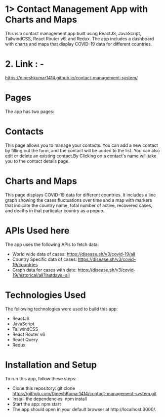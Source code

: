 # 1> Contact Management App with Charts and Maps
This is a contact management app built using ReactJS, JavaScript, TailwindCSS, React Router v6, and Redux. 
The app includes a dashboard with charts and maps that display COVID-19 data for different countries.

# 2. Link : - 
https://dineshkumar1414.github.io/contact-management-system/

# Pages
The app has two pages:

# Contacts
This page allows you to manage your contacts. You can add a new contact by filling out the form, and the contact will be added to the list. You can also edit or delete an existing contact.By Clicking on a contact's name will take you to the contact details page.

# Charts and Maps
This page displays COVID-19 data for different countries. It includes a line graph showing the cases fluctuations over 
time and a map with markers that indicate the country name, total number of active, 
recovered cases, and deaths in that particular country as a popup.

# APIs Used here
The app uses the following APIs to fetch data:

- World wide data of cases: https://disease.sh/v3/covid-19/all
- Country Specific data of cases: https://disease.sh/v3/covid-19/countries
- Graph data for cases with date: https://disease.sh/v3/covid-19/historical/all?lastdays=all

# Technologies Used
The following technologies were used to build this app:

- ReactJS
- JavaScript
- TailwindCSS
- React Router v6
- React Query
- Redux
# Installation and Setup
To run this app, follow these steps:

- Clone this repository: git clone https://github.com/DineshKumar1414/contact-management-system.git
- Install the dependencies: npm install
- Start the app: npm start
- The app should open in your default browser at http://localhost:3000/.


